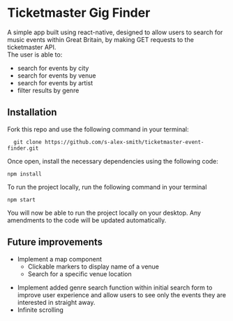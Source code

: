 # Ticketmaster Gig Finder

A simple app built using react-native, designed to allow users to search for music events within Great Britain, by making GET requests to the ticketmaster API.  
The user is able to:

- search for events by city
- search for events by venue
- search for events by artist
- filter results by genre

## Installation

Fork this repo and use the following command in your terminal:

```
  git clone https://github.com/s-alex-smith/ticketmaster-event-finder.git
```

Once open, install the necessary dependencies using the following code:

```
npm install
```

To run the project locally, run the following command in your terminal

```
npm start
```

You will now be able to run the project locally on your desktop. Any amendments to the code will be updated automatically.

## Future improvements

- Implement a map component
  - Clickable markers to display name of a venue
  - Search for a specific venue location

* Implement added genre search function within initial search form to improve user experience and allow users to see only the events they are interested in straight away.
* Infinite scrolling
